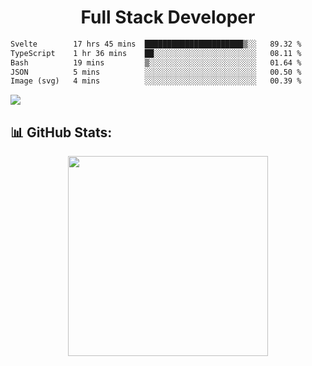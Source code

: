   <h1 align="center" font="bold">
Full Stack Developer 
</h1>
 <!--START_SECTION:waka-->


```txt
Svelte        17 hrs 45 mins  ██████████████████████▒░░   89.32 %
TypeScript    1 hr 36 mins    ██░░░░░░░░░░░░░░░░░░░░░░░   08.11 %
Bash          19 mins         ▒░░░░░░░░░░░░░░░░░░░░░░░░   01.64 %
JSON          5 mins          ░░░░░░░░░░░░░░░░░░░░░░░░░   00.50 %
Image (svg)   4 mins          ░░░░░░░░░░░░░░░░░░░░░░░░░   00.39 %
```

<!--END_SECTION:waka-->

  <p align="start">
   
<a href="https://linkedin.com/in/Abhishek">
<img src="https://skillicons.dev/icons?i=cpp,java,python,html,css,js,postgres,mongodb,linux,bash,git,github,react,express,nodejs,nextjs,gcp,docker,vscode,postman,powershell,githubactions,&theme=dark&perline=10" />
</a>
</p>



## 📊 GitHub Stats:

 <div align="center">

 <!-- github streak start -->

<img width=320 src="https://github-readme-streak-stats.herokuapp.com/?user=Abhishek9503&layout=compact"  />

<!-- github streak end -->
